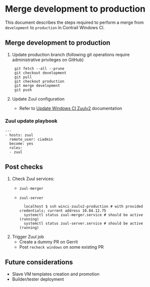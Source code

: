 # Merge development to production

This document describes the steps required to perform a merge from `development` to `production` in Contrail Windows CI.

## Merge development to production

1. Update production branch (following git operations require administrative privileges on GitHub)

        git fetch --all --prune
        git checkout development
        git pull
        git checkout production
        git merge development
        git push

2. Update Zuul configuration

    - Refer to [Update Windows CI Zuulv2][update-zuulv2] documentation

### Zuul update playbook

    ---
    - hosts: zuul
      remote_user: ciadmin
      become: yes
      roles:
      - zuul

## Post checks

1. Check Zuul services:
    - `zuul-merger`
    - `zuul-server`

            localhost $ ssh winci-zuulv2-production # with provided credentials; current address 10.84.12.75
            systemctl status zuul-merger.service # should be active (running)
            systemctl status zuul-server.service # should be active (running)

2. Trigger Zuul job
    - Create a dummy PR on Gerrit
    - Post `recheck windows` on some existing PR

## Future considerations

- Slave VM templates creation and promotion
- Builder/tester deployment

[update-zuulv2]: https://juniper.github.io/contrail-windows-docs/For%20CI%20admins/CI/Update_Zuul/
